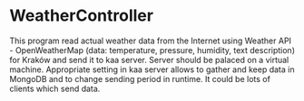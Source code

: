 # WeatherController

This program read actual weather data from the Internet using Weather API - OpenWeatherMap (data: temperature, pressure, humidity, text description) for Kraków and send it to kaa server.
Server should be palaced on a virtual machine. 
Appropriate setting in kaa server allows to gather and keep data in MongoDB and to change sending period in runtime. 
It could be lots of clients which send data.
